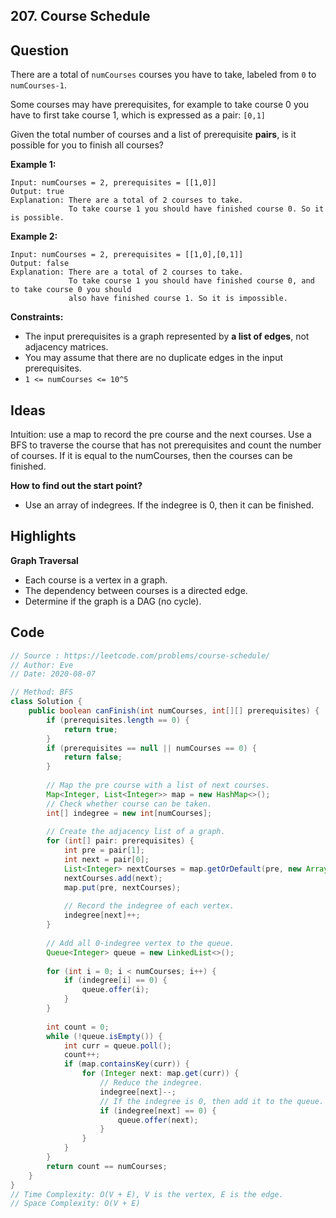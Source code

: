 ## 207. Course Schedule

## Question

There are a total of `numCourses` courses you have to take, labeled from `0` to `numCourses-1`.

Some courses may have prerequisites, for example to take course 0 you have to first take course 1, which is expressed as a pair: `[0,1]`

Given the total number of courses and a list of prerequisite **pairs**, is it possible for you to finish all courses?

 

**Example 1:**

```
Input: numCourses = 2, prerequisites = [[1,0]]
Output: true
Explanation: There are a total of 2 courses to take. 
             To take course 1 you should have finished course 0. So it is possible.
```

**Example 2:**

```
Input: numCourses = 2, prerequisites = [[1,0],[0,1]]
Output: false
Explanation: There are a total of 2 courses to take. 
             To take course 1 you should have finished course 0, and to take course 0 you should
             also have finished course 1. So it is impossible.
```

 

**Constraints:**

- The input prerequisites is a graph represented by **a list of edges**, not adjacency matrices. 
- You may assume that there are no duplicate edges in the input prerequisites.
- `1 <= numCourses <= 10^5`

## Ideas

Intuition: use a map to record the pre course and the next courses. Use a BFS to traverse the course that has not prerequisites and count the number of courses. If it is equal to the numCourses, then the courses can be finished.

**How to find out the start point?**

* Use an array of indegrees. If the indegree is 0, then it can be finished.

## Highlights

**Graph Traversal**

* Each course is a vertex in a graph.
* The dependency between courses is a directed edge.
* Determine if the graph is a DAG (no cycle).

## Code

```java
// Source : https://leetcode.com/problems/course-schedule/
// Author: Eve
// Date: 2020-08-07

// Method: BFS
class Solution {
    public boolean canFinish(int numCourses, int[][] prerequisites) {
        if (prerequisites.length == 0) {
            return true;
        }
        if (prerequisites == null || numCourses == 0) {
            return false;
        }
        
        // Map the pre course with a list of next courses.
        Map<Integer, List<Integer>> map = new HashMap<>();
        // Check whether course can be taken.
        int[] indegree = new int[numCourses];
        
        // Create the adjacency list of a graph.
        for (int[] pair: prerequisites) {
            int pre = pair[1];
            int next = pair[0];
            List<Integer> nextCourses = map.getOrDefault(pre, new ArrayList<Integer>());
            nextCourses.add(next);
            map.put(pre, nextCourses);
            
            // Record the indegree of each vertex.
            indegree[next]++;
        }
        
        // Add all 0-indegree vertex to the queue.
        Queue<Integer> queue = new LinkedList<>();
        
        for (int i = 0; i < numCourses; i++) {
            if (indegree[i] == 0) {
                queue.offer(i);
            }
        }
        
        int count = 0;
        while (!queue.isEmpty()) {
            int curr = queue.poll();
            count++;
            if (map.containsKey(curr)) {
                for (Integer next: map.get(curr)) {
                    // Reduce the indegree.
                    indegree[next]--;
                    // If the indegree is 0, then add it to the queue.
                    if (indegree[next] == 0) {
                        queue.offer(next);
                    }
                }
            }
        }
        return count == numCourses;
    }
}
// Time Complexity: O(V + E), V is the vertex, E is the edge.
// Space Complexity: O(V + E)
```

